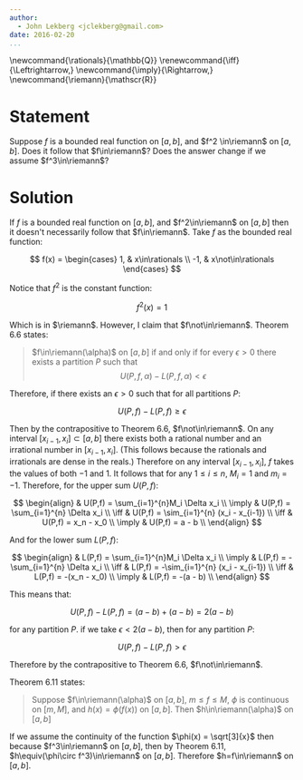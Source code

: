 ```yaml
---
author:
  - John Lekberg <jclekberg@gmail.com>
date: 2016-02-20
...
```


\newcommand{\rationals}{\mathbb{Q}}
\renewcommand{\iff}{\Leftrightarrow\,}
\newcommand{\imply}{\Rightarrow\,}
\newcommand{\riemann}{\mathscr{R}}

# Statement

Suppose $f$ is a bounded real function on $[a,b]$, and $f^2 \in\riemann$ on $[a,b]$.
Does it follow that $f\in\riemann$?
Does the answer change if we assume $f^3\in\riemann$?

# Solution

If $f$ is a bounded real function on $[a,b]$, and $f^2\in\riemann$ on $[a,b]$ then it doesn't necessarily follow that $f\in\riemann$.
Take $f$ as the bounded real function:

$$
f(x) = \begin{cases}
  1, & x\in\rationals \\
  -1, & x\not\in\rationals
\end{cases}
$$

Notice that $f^2$ is the constant function:

$$
f^2(x) = 1
$$

Which is in $\riemann$.
However, I claim that $f\not\in\riemann$.
Theorem 6.6 states:

> $f\in\riemann(\alpha)$ on $[a,b]$ if and only if for every $\epsilon > 0$ there exists a partition $P$ such that
$$
U(P,f,\alpha) - L(P,f,\alpha) < \epsilon
$$

Therefore, if there exists an $\epsilon > 0$ such that for all partitions $P$:

$$
U(P,f) - L(P,f) \geq \epsilon
$$

Then by the contrapositive to Theorem 6.6, $f\not\in\riemann$.
On any interval $[x_{i-1},x_i]\subset[a,b]$ there exists both a rational number and an irrational number in $[x_{i-1},x_i]$.
(This follows because the rationals and irrationals are dense in the reals.)
Therefore on any interval $[x_{i-1},x_i]$, $f$ takes the values of both $-1$ and $1$.
It follows that for any $1\leq i\leq n$, $M_i = 1$ and $m_i = -1$.
Therefore, for the upper sum $U(P,f)$:

$$
\begin{align}
  & U(P,f) = \sum_{i=1}^{n}M_i \Delta x_i \\
  \imply & U(P,f) = \sum_{i=1}^{n} \Delta x_i \\
  \iff & U(P,f) = \sim_{i=1}^{n} (x_i - x_{i-1}) \\
  \iff & U(P,f) = x_n - x_0 \\
  \imply & U(P,f) = a - b \\
\end{align}
$$

And for the lower sum $L(P,f)$:

$$
\begin{align}
  & L(P,f) = \sum_{i=1}^{n}M_i \Delta x_i \\
  \imply & L(P,f) = -\sum_{i=1}^{n} \Delta x_i \\
  \iff & L(P,f) = -\sim_{i=1}^{n} (x_i - x_{i-1}) \\
  \iff & L(P,f) = -(x_n - x_0) \\
  \imply & L(P,f) = -(a - b) \\
\end{align}
$$

This means that:

$$
  U(P,f) - L(P,f) = (a-b) + (a-b) = 2(a-b)
$$

for any partition $P$.
if we take $\epsilon < 2(a - b)$, then for any partition $P$:

$$
  U(P,f) - L(P,f) > \epsilon
$$

Therefore by the contrapositive to Theorem 6.6, $f\not\in\riemann$.

Theorem 6.11 states:

> Suppose $f\in\riemann(\alpha)$ on $[a,b]$, $m\leq f \leq M$, $\phi$ is continuous on $[m,M]$, and $h(x) = \phi(f(x))$ on $[a,b]$.
Then $h\in\riemann(\alpha)$ on $[a,b]$

If we assume the continuity of the function $\phi(x) = \sqrt[3]{x}$ then because $f^3\in\riemann$ on $[a,b]$, then by Theorem 6.11, $h\equiv(\phi\circ f^3)\in\riemann$ on $[a,b]$.
Therefore $h=f\in\riemann$ on $[a,b]$.
